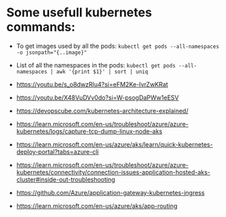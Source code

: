 # Some usefull kubernetes commands:
* To get images used by all the pods: `kubectl get pods --all-namespaces -o jsonpath="{..image}"`
* List of all the namespaces in the pods: `kubectl get pods --all-namespaces | awk '{print $1}' | sort | uniq`
* https://youtu.be/s_o8dwzRlu4?si=eFM2Ke-IvrZwKRat
* https://youtu.be/X48VuDVv0do?si=W-psogDaPWw1eESV
* https://devopscube.com/kubernetes-architecture-explained/

* https://learn.microsoft.com/en-us/troubleshoot/azure/azure-kubernetes/logs/capture-tcp-dump-linux-node-aks
* https://learn.microsoft.com/en-us/azure/aks/learn/quick-kubernetes-deploy-portal?tabs=azure-cli
* https://learn.microsoft.com/en-us/troubleshoot/azure/azure-kubernetes/connectivity/connection-issues-application-hosted-aks-cluster#inside-out-troubleshooting
* https://github.com/Azure/application-gateway-kubernetes-ingress
* https://learn.microsoft.com/en-us/azure/aks/app-routing

